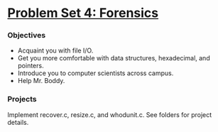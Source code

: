 # [Problem Set 4: Forensics](http://docs.cs50.net/2016/fall/psets/4/pset4.html)

### Objectives
- Acquaint you with file I/O.
- Get you more comfortable with data structures, hexadecimal, and pointers.
- Introduce you to computer scientists across campus.
- Help Mr. Boddy.

### Projects
Implement recover.c, resize.c, and whodunit.c. See folders for project details.

